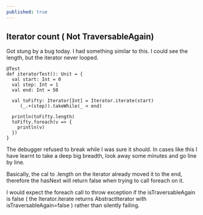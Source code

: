 ```yaml
---
published: true
---
```


## Iterator count ( Not TraversableAgain)

Got stung by a bug today. I had something similar to this. I could see the length, but the iterator never looped.

	@Test
	def iteratorTest(): Unit = {
	  val start: Int = 0
	  val step: Int = 1
	  val end: Int = 50

	  val toFifty: Iterator[Int] = Iterator.iterate(start)
		 (_.+(step)).takeWhile(_ < end)

	  println(toFifty.length)
	  toFifty.foreach(v => {
	    println(v)
	  })
	}

The debugger refused to break while I was sure it should. In cases like this I have learnt to take a deep big breadth, look away some minutes and go line by line.

Basically, the cal to .length on the iterator already moved it to the end, therefore the hasNext will return false when trying to call foreach on it.

I would expect the foreach call to throw exception if the isTraversableAgain is false ( the Iterator.iterate returns AbstractIterator with isTraversableAgain=false ) rather than silently failing.

